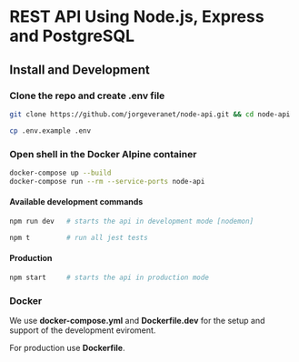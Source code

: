 # REST API Using Node.js, Express and PostgreSQL

## Install and Development

### Clone the repo and create .env file

```bash
git clone https://github.com/jorgeveranet/node-api.git && cd node-api

cp .env.example .env
```

### Open shell in the Docker Alpine container

```bash
docker-compose up --build
docker-compose run --rm --service-ports node-api
```

#### Available development commands

```bash
npm run dev   # starts the api in development mode [nodemon]

npm t         # run all jest tests

```

#### Production

```bash
npm start     # starts the api in production mode
```

### Docker

We use **docker-compose.yml** and **Dockerfile.dev** for the setup and support of the development eviroment.

For production use **Dockerfile**.
